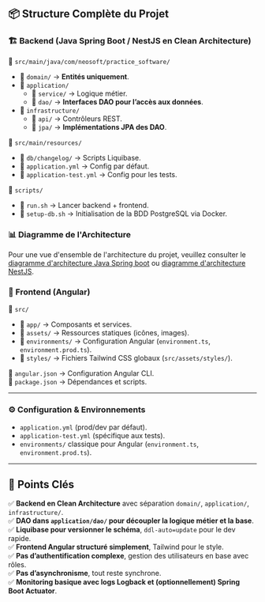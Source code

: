## 📦 Structure Complète du Projet  

### 🏗️ Backend (Java Spring Boot / NestJS en Clean Architecture)  
📂 `src/main/java/com/neosoft/practice_software/`  
- 📁 `domain/` → **Entités uniquement**.  
- 📁 `application/`  
  - 📁 `service/` → Logique métier.  
  - 📁 `dao/` → **Interfaces DAO pour l’accès aux données**.  
- 📁 `infrastructure/`  
  - 📁 `api/` → Contrôleurs REST.  
  - 📁 `jpa/` → **Implémentations JPA des DAO**.  

📂 `src/main/resources/`  
- 📁 `db/changelog/` → Scripts Liquibase.  
- 📄 `application.yml` → Config par défaut.  
- 📄 `application-test.yml` → Config pour les tests.  

📂 `scripts/`  
- 📄 `run.sh` → Lancer backend + frontend.  
- 📄 `setup-db.sh` → Initialisation de la BDD PostgreSQL via Docker.  


### 📊 Diagramme de l'Architecture

Pour une vue d'ensemble de l'architecture du projet, veuillez consulter le [diagramme d'architecture Java Spring boot](../../backend/springboot/docs/clean-archi-diagram.md) ou [diagramme d'architecture NestJS](../../backend/nestjs/docs/clean-archi-nestjs.md).



### 🎨 Frontend (Angular)  
📂 `src/`  
- 📁 `app/` → Composants et services.  
- 📁 `assets/` → Ressources statiques (icônes, images).  
- 📁 `environments/` → Configuration Angular (`environment.ts`, `environment.prod.ts`).  
- 📁 `styles/` → Fichiers Tailwind CSS globaux (`src/assets/styles/`).  

📄 `angular.json` → Configuration Angular CLI.  
📄 `package.json` → Dépendances et scripts.  

---

### ⚙️ Configuration & Environnements  
- `application.yml` (prod/dev par défaut).  
- `application-test.yml` (spécifique aux tests).  
- `environments/` classique pour Angular (`environment.ts`, `environment.prod.ts`).  

---

## 🚀 Points Clés  
✅ **Backend en Clean Architecture** avec séparation `domain/`, `application/`, `infrastructure/`.  
✅ **DAO dans `application/dao/` pour découpler la logique métier et la base**.  
✅ **Liquibase pour versionner le schéma**, `ddl-auto=update` pour le dev rapide.  
✅ **Frontend Angular structuré simplement**, Tailwind pour le style.  
✅ **Pas d’authentification complexe**, gestion des utilisateurs en base avec rôles.  
✅ **Pas d’asynchronisme**, tout reste synchrone.  
✅ **Monitoring basique avec logs Logback et (optionnellement) Spring Boot Actuator**.  
